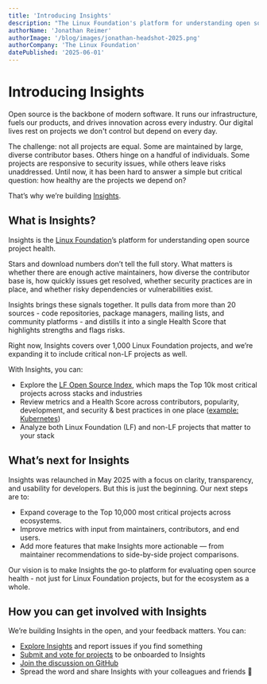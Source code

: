 ```yaml
---
title: 'Introducing Insights'
description: "The Linux Foundation's platform for understanding open source project health"
authorName: 'Jonathan Reimer'
authorImage: '/blog/images/jonathan-headshot-2025.png'
authorCompany: 'The Linux Foundation'
datePublished: '2025-06-01'
---
```


# Introducing Insights

Open source is the backbone of modern software. It runs our infrastructure, fuels our products, and drives innovation across every industry. Our digital lives rest on projects we don't control but depend on every day.

The challenge: not all projects are equal. Some are maintained by large, diverse contributor bases. Others hinge on a handful of individuals. Some projects are responsive to security issues, while others leave risks unaddressed. Until now, it has been hard to answer a simple but critical question: how healthy are the projects we depend on?

That’s why we’re building [Insights](https://insights.linuxfoundation.org/).

## What is Insights?

Insights is the [Linux Foundation](https://www.linuxfoundation.org/)’s platform for understanding open source project health.

Stars and download numbers don’t tell the full story. What matters is whether there are enough active maintainers, how diverse the contributor base is, how quickly issues get resolved, whether security practices are in place, and whether risky dependencies or vulnerabilities exist.

Insights brings these signals together. It pulls data from more than 20 sources - code repositories, package managers, mailing lists, and community platforms - and distills it into a single Health Score that highlights strengths and flags risks.

Right now, Insights covers over 1,000 Linux Foundation projects, and we’re expanding it to include critical non-LF projects as well.

With Insights, you can:

- Explore the [LF Open Source Index](https://insights.linuxfoundation.org/open-source-index), which maps the Top 10k most critical projects across stacks and industries
- Review metrics and a Health Score across contributors, popularity, development, and security & best practices in one place ([example: Kubernetes](https://insights.linuxfoundation.org/project/k8s?timeRange=past365days&start=2024-08-20&end=2025-08-20))
- Analyze both Linux Foundation (LF) and non-LF projects that matter to your stack

## What’s next for Insights

Insights was relaunched in May 2025 with a focus on clarity, transparency, and usability for developers. But this is just the beginning. Our next steps are to:

- Expand coverage to the Top 10,000 most critical projects across ecosystems.
- Improve metrics with input from maintainers, contributors, and end users.
- Add more features that make Insights more actionable — from maintainer recommendations to side-by-side project comparisons.

Our vision is to make Insights the go-to platform for evaluating open source health - not just for Linux Foundation projects, but for the ecosystem as a whole.

## How you can get involved with Insights

We’re building Insights in the open, and your feedback matters. You can:

- [Explore Insights](https://insights.linuxfoundation.org/) and report issues if you find something
- [Submit and vote for projects](https://github.com/linuxfoundation/insights/discussions/categories/project-onboardings?discussions_q=is:open+category:%22Project+onboardings%22+sort:top) to be onboarded to Insights
- [Join the discussion on GitHub](https://github.com/linuxfoundation/insights/discussions)
- Spread the word and share Insights with your colleagues and friends 📣
